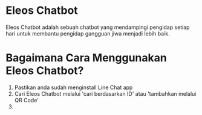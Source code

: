 # Eleos Chatbot

Eleos Chatbot adalah sebuah chatbot yang mendampingi pengidap setiap hari untuk membantu pengidap gangguan jiwa menjadi lebih baik.

# Bagaimana Cara Menggunakan Eleos Chatbot?


1. Pastikan anda sudah menginstall Line Chat app
2. Cari Eleos Chatbot melalui 'cari berdasarkan ID' atau 'tambahkan melalui QR Code'
3. 